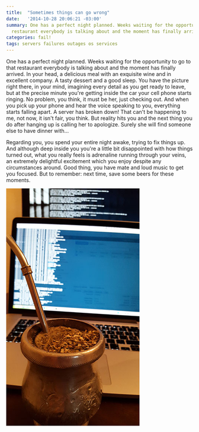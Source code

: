 ```yaml
---
title:  "Sometimes things can go wrong"
date:   '2014-10-28 20:06:21 -03:00'
summary: One has a perfect night planned. Weeks waiting for the opportunity to go to that
  restaurant everybody is talking about and the moment has finally arrived. In your head, a delicious meal with
categories: fail!
tags: servers failures outages os services
---
```


One has a perfect night planned. Weeks waiting for the opportunity to go to that restaurant everybody is talking about and the moment has finally arrived. In your head, a delicious meal with an exquisite wine and in excellent company. A tasty dessert and a good sleep. You have the picture right there, in your mind, imagining every detail as you get ready to leave, but at the precise minute you're getting inside the car your cell phone starts ringing. No problem, you think, it must be her, just checking out. And when you pick up your phone and hear the voice speaking to you, everything starts falling apart. A server has broken down! That can't be happening to me, not now, it isn't fair, you think. But reality hits you and the next thing you do after hanging up is calling her to apologize. Surely she will find someone else to have dinner with...

Regarding you, you spend your entire night awake, trying to fix things up. And although deep inside you you're a little bit disappointed with how things turned out, what you really feels is adrenaline running through your veins, an extremely delightful excitement which you enjoy despite any circumstances around. Good thing, you have mate and loud music to get you focused. But to remember: next time, save some beers for these moments.

![Fixing things up](/assets/images/servers_and_mate.jpg)
